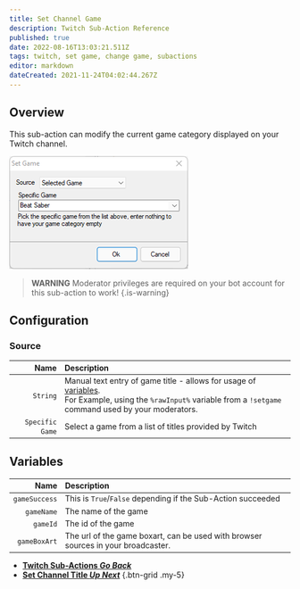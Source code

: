 ```yaml
---
title: Set Channel Game
description: Twitch Sub-Action Reference
published: true
date: 2022-08-16T13:03:21.511Z
tags: twitch, set game, change game, subactions
editor: markdown
dateCreated: 2021-11-24T04:02:44.267Z
---
```


## Overview

This sub-action can modify the current game category displayed on your Twitch channel.

![set_channel_game_-select_game_.png](/set_channel_game_-select_game_.png)

> **WARNING**
> Moderator privileges are required on your bot account for this sub-action to work!
{.is-warning}

## Configuration

### Source

| Name | Description |
|-----:|:------------|
`String` | Manual text entry of game title - allows for usage of [variables](/en/Variables). <br/> For Example, using the `%rawInput%` variable from a `!setgame` command used by your moderators.
`Specific Game` | Select a game from a list of titles provided by Twitch


## Variables
| Name | Description |
|-----:|:------------|
`gameSuccess` | This is `True`/`False` depending if the Sub-Action succeeded
`gameName` | The name of the game
`gameId` | The id of the game
`gameBoxArt` | The url of the game boxart, can be used with browser sources in your broadcaster.

- [<i class="mdi mdi-chevron-left"></i>**Twitch Sub-Actions *Go Back***](/en/Sub-Actions/Twitch)
- [<i class="mdi mdi-twitch text--twitch"></i>**Set Channel Title *Up Next***](/en/Sub-Actions/Twitch/Set-Title)
{.btn-grid .my-5}